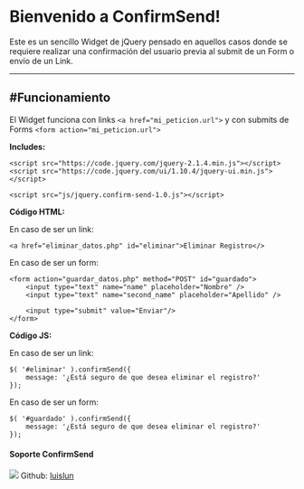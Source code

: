 Bienvenido a ConfirmSend!
==================

Este es un sencillo Widget de jQuery pensado en aquellos casos donde se requiere realizar una confirmación del usuario previa al submit de un Form o envío de un Link.

----------


#Funcionamiento
-------------

El Widget funciona con links `<a href="mi_peticion.url">` y con submits de Forms `<form action="mi_peticion.url">`

**Includes:**

    <script src="https://code.jquery.com/jquery-2.1.4.min.js"></script>
    <script src="https://code.jquery.com/ui/1.10.4/jquery-ui.min.js"></script>
    
    <script src="js/jquery.confirm-send-1.0.js"></script>
    

**Código HTML:**

En caso de ser un link:

    <a href="eliminar_datos.php" id="eliminar">Eliminar Registro</>

En caso de ser un form:

    <form action="guardar_datos.php" method="POST" id="guardado">
	    <input type="text" name="name" placeholder="Nombre" />
   	    <input type="text" name="second_name" placeholder="Apellido" />
	
		<input type="submit" value="Enviar"/>
    </form>

**Código JS:**

En caso de ser un link:

    $( '#eliminar' ).confirmSend({
	    message: '¿Está seguro de que desea eliminar el registro?'
    });

En caso de ser un form:

    $( '#guardado' ).confirmSend({
	    message: '¿Está seguro de que desea eliminar el registro?'
    });

#### **Soporte ConfirmSend**

[![](https://avatars2.githubusercontent.com/u/1232056?v=3&s=60)](https://monetizejs.com/authorize?client_id=ESTHdCYOi18iLhhO&summary=true)
Github:
[luislun](https://github.com/luislun)

